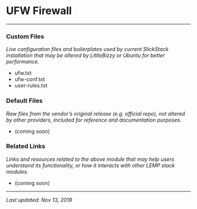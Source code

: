 # UFW Firewall

----

### Custom Files

*Live configuration files and boilerplates used by current SlickStack installation that may be altered by LittleBizzy or Ubuntu for better performance.*

* ufw.txt
* ufw-conf.txt
* user-rules.txt

### Default Files

*Raw files from the vendor’s original release (e.g. official repo), not altered by other providers, included for reference and documentation purposes.*

* (coming soon)

### Related Links

*Links and resources related to the above module that may help users understand its functionality, or how it interacts with other LEMP stack modules.*

* (coming soon)

----

*Last updated: Nov 13, 2019*
